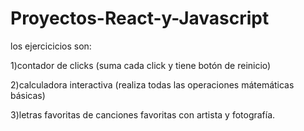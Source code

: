 # Proyectos-React-y-Javascript
los ejercicicios son:

1)contador de clicks (suma cada click y tiene botón de reinicio)

2)calculadora interactiva (realiza todas las operaciones mátemáticas básicas)

3)letras favoritas de canciones favoritas con artista y fotografía.
